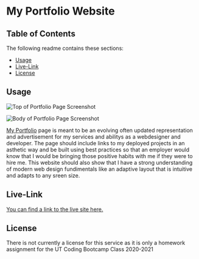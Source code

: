 # My Portfolio Website

## Table of Contents
The following readme contains these sections:

* [Usage](#Usage)
* [Live-Link](#Live-Link)
* [License](#License)

## Usage

![Top of Portfolio Page Screenshot](./assets/images/topSreenshot.png)

![Body of Portfolio Page Screenshot](./assets/images/bottomScreenshot.png)

[My Portfolio](https://fuddafudda.github.io/SecondWeekPortfolioHomework/) page is meant to be an evolving often updated representation and advertisement for my services and abilitys as a webdesigner and developer. The page should include links to my deployed projects in an asthetic way and be built using best practices so that an employer would know that I would be bringing those positive habits with me if they were to hire me. This website should also show that I have a strong understanding of modern web design fundimentals like an adaptive layout that is intuitive and adapts to any sreen size. 



## Live-Link

[You can find a link to the live site here.](https://fuddafudda.github.io/SecondWeekPortfolioHomework/)

## License

There is not currently a license for this service as it is only a homework assignment for the UT Coding Bootcamp Class 2020-2021

